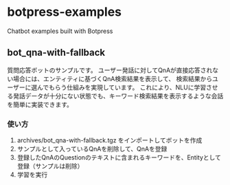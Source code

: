 # botpress-examples
Chatbot examples built with Botpress

## bot_qna-with-fallback

質問応答ボットのサンプルです。
ユーザー発話に対してQnAが直接応答されない場合には、エンティティに基づくQnA検索結果を表示して、
検索結果からユーザーに選んでもらう仕組みを実現しています。
これにより、NLUに学習させる発話データが十分にない状態でも、キーワード検索結果を表示するような会話を簡単に実装できます。

### 使い方

1. archives/bot_qna-with-fallback.tgz をインポートしてボットを作成
2. サンプルとして入っているQnAを削除して、QnAを登録
3. 登録したQnAのQuestionのテキストに含まれるキーワードを、Entityとして登録（サンプルは削除）
4. 学習を実行
